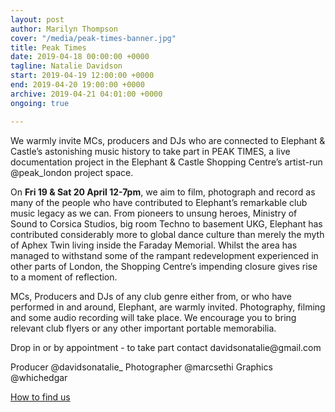 ```yaml
---
layout: post
author: Marilyn Thompson
cover: "/media/peak-times-banner.jpg"
title: Peak Times
date: 2019-04-18 00:00:00 +0000
tagline: Natalie Davidson
start: 2019-04-19 12:00:00 +0000
end: 2019-04-20 19:00:00 +0000
archive: 2019-04-21 04:01:00 +0000
ongoing: true

---
```

<p>We warmly invite MCs, producers and DJs who are connected to Elephant & Castle’s astonishing music history to take part in PEAK TIMES, a live documentation project in the Elephant & Castle Shopping Centre’s artist-run @peak_london project space.</p>

<p>On <b>Fri 19 & Sat 20 April 12-7pm</b>, we aim to film, photograph and record as many of the people who have contributed to Elephant’s remarkable club music legacy as we can. From pioneers to unsung heroes, Ministry of Sound to Corsica Studios, big room Techno to basement UKG, Elephant has contributed considerably more to global dance culture than merely the myth of Aphex Twin living inside the Faraday Memorial. Whilst the area has managed to withstand some of the rampant redevelopment experienced in other parts of London, the Shopping Centre’s impending closure gives rise to a moment of reflection.</p>

<p>MCs, Producers and DJs of any club genre either from, or who have performed in and around, Elephant, are warmly invited. Photography, filming and some audio recording will take place. We encourage you to bring relevant club flyers or any other important portable memorabilia.</p>

<p>Drop in or by appointment - to take part contact davidsonatalie@gmail.com</p>

<p>Producer @davidsonatalie_ Photographer @marcsethi Graphics @whichedgar</p>

<p><a href="http://www.peak-art.org/contact">How to find us</a></p>